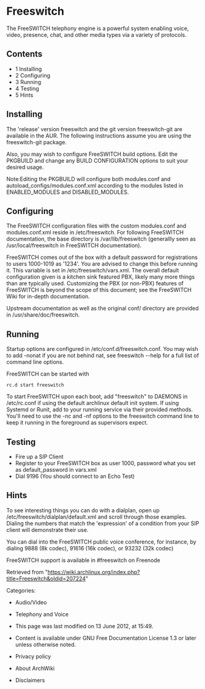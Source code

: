 Freeswitch
==========

The FreeSWITCH telephony engine is a powerful system enabling voice,
video, presence, chat, and other media types via a variety of protocols.

Contents
--------

-   1 Installing
-   2 Configuring
-   3 Running
-   4 Testing
-   5 Hints

Installing
----------

The 'release' version freeswitch and the git version freeswitch-git are
available in the AUR. The following instructions assume you are using
the freeswitch-git package.

Also, you may wish to configure FreeSWITCH build options. Edit the
PKGBUILD and change any BUILD CONFIGURATION options to suit your desired
usage.

Note:Editing the PKGBUILD will configure both modules.conf and
autoload_configs/modules.conf.xml according to the modules listed in
ENABLED_MODULES and DISABLED_MODULES.

Configuring
-----------

The FreeSWITCH configuration files with the custom modules.conf and
modules.conf.xml reside in /etc/freeswitch. For following FreeSWITCH
documentation, the base directory is /var/lib/freeswitch (generallly
seen as /usr/local/freeswitch in FreeSWITCH documentation).

FreeSWITCH comes out of the box with a default password for
registrations to users 1000-1019 as '1234'. You are advised to change
this before running it. This variable is set in
/etc/freeswitch/vars.xml. The overall default configuration given is a
kitchen sink featured PBX, likely many more things than are typically
used. Customizing the PBX (or non-PBX) features of FreeSWITCH is beyond
the scope of this document; see the FreeSWITCH Wiki for in-depth
documentation.

Upstream documentation as well as the original conf/ directory are
provided in /usr/share/doc/freeswitch.

Running
-------

Startup options are configured in /etc/conf.d/freeswitch.conf. You may
wish to add -nonat if you are not behind nat, see freeswitch --help for
a full list of command line options.

FreeSWITCH can be started with

    rc.d start freeswitch

To start FreeSWITCH upon each boot, add "freeswitch" to DAEMONS in
/etc/rc.conf if using the default archlinux default init system. If
using Systemd or Runit, add to your running service via their provided
methods. You'll need to use the -nc and -nf options to the freeswitch
command line to keep it running in the foreground as supervisors expect.

Testing
-------

-   Fire up a SIP Client
-   Register to your FreeSWITCH box as user 1000, password what you set
    as default_password in vars.xml
-   Dial 9196 (You should connect to an Echo Test)

Hints
-----

To see interesting things you can do with a dialplan, open up
/etc/freeswitch/dialplan/default.xml and scroll through those examples.
Dialing the numbers that match the 'expression' of a condition from your
SIP client will demonstrate their use.

You can dial into the FreeSWITCH public voice conference, for instance,
by dialing 9888 (8k codec), 91616 (16k codec), or 93232 (32k codec)

FreeSWITCH support is available in #freeswitch on Freenode

Retrieved from
"https://wiki.archlinux.org/index.php?title=Freeswitch&oldid=207224"

Categories:

-   Audio/Video
-   Telephony and Voice

-   This page was last modified on 13 June 2012, at 15:49.
-   Content is available under GNU Free Documentation License 1.3 or
    later unless otherwise noted.
-   Privacy policy
-   About ArchWiki
-   Disclaimers
